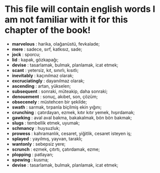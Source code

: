 # This file will contain english words I am not familiar with it for this chapter of the book!
 
 - **marvelous** : harika, olağanüstü, fevkalade;
 - **mere** : sadece, sırf, katkısız, sade;
 - **jock** : sporcu;
 - **lid** : kapak, gözkapağı;
 - **devise** : tasarlamak, bulmak, planlamak, icat etmek;
 - **scant** : yetersiz, kıt, sınırlı, kısıtlı;
 - **inevitably** : kaçınılmaz olarak;
 - **excruciatingly** : dayanılmaz olarak;
 - **ascending** : artan, yükselen;
 - **subsequent** : sonraki, müteakip, daha sonraki;
 - **denouement** : sonuç, akıbet, son, çözüm;
 - **obsecenely** : müstehcen bir şekilde;
 - **swath** : sarmak, tırpanla biçilmiş ekin yığını;
 - **crunching** : çatırdayan, ezmek, kıtır kıtır yemek, hışırdamak;
 - **gawking** : aval aval bakma, bakakalmak, bön bön bakmak;
 - **slugs** : tembellik etmek, uyumak;
 - **schmancy** : huysuzluk;
 - **prowess** : kahramanlık, cesaret, yiğitlik, cesaret isteyen iş;
 - **splayed** : yayılmış, yayvan, taraklı;
 - **wantonly** : sebepsiz yere;
 - **scrunch** : ezmek, çıtırtı, çatırdamak, ezme;
 - **plopping** : patlayan;
 - **spewing** : kusma;
 - **devise** : tasarlamak, bulmak, planlamak, icat etmek;